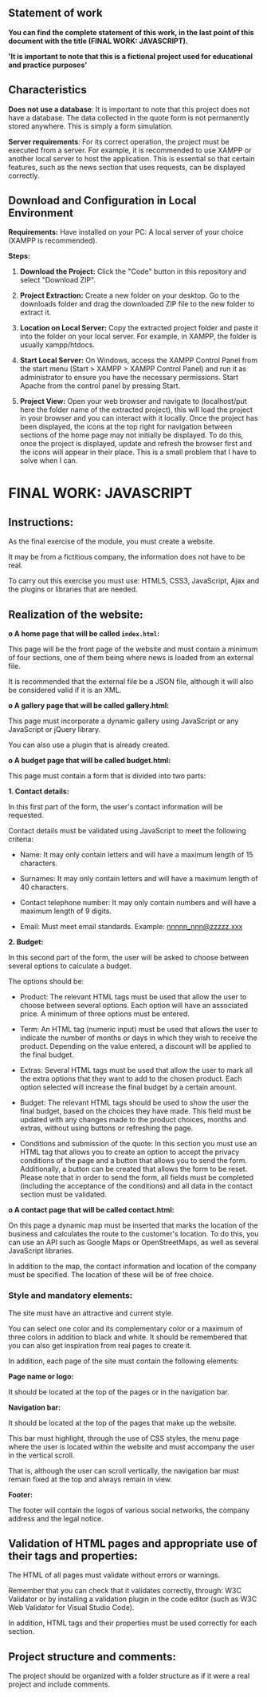 ## Statement of work

**You can find the complete statement of this work, in the last point of this document with the title (FINAL WORK: JAVASCRIPT).**

**'It is important to note that this is a fictional project used for educational and practice purposes'**

## Characteristics

**Does not use a database**: It is important to note that this project does not have a database. The data collected in the quote form is not permanently stored anywhere. This is simply a form simulation.

**Server requirements**: For its correct operation, the project must be executed from a server. For example, it is recommended to use XAMPP or another local server to host the application. This is essential so that certain features, such as the news section that uses requests, can be displayed correctly.

## Download and Configuration in Local Environment

**Requirements:**
Have installed on your PC: A local server of your choice (XAMPP is recommended).

**Steps:**

1. **Download the Project:**
Click the "Code" button in this repository and select "Download ZIP".

2. **Project Extraction:**
Create a new folder on your desktop.
Go to the downloads folder and drag the downloaded ZIP file to the new folder to extract it.

3. **Location on Local Server:**
Copy the extracted project folder and paste it into the folder on your local server. For example, in XAMPP, the folder is usually xampp/htdocs.

4. **Start Local Server:**
On Windows, access the XAMPP Control Panel from the start menu (Start > XAMPP > XAMPP Control Panel) and run it as administrator to ensure you have the necessary permissions. Start Apache from the control panel by pressing Start.

5. **Project View:**
Open your web browser and navigate to (localhost/put here the folder name of the extracted project), this will load the project in your browser and you can interact with it locally. Once the project has been displayed, the icons at the top right for navigation between sections of the home page may not initially be displayed. To do this, once the project is displayed, update and refresh the browser first and the icons will appear in their place. This is a small problem that I have to solve when I can.

# FINAL WORK: JAVASCRIPT 

## Instructions:

As the final exercise of the module, you must create a website.

It may be from a fictitious company, the information does not have to be real.

To carry out this exercise you must use: HTML5, CSS3, JavaScript, Ajax and the plugins or libraries that are needed.

## Realization of the website:

**o A home page that will be called `index.html`:**

This page will be the front page of the website and must contain a minimum of four sections, one of them being where news is loaded from an external file.

It is recommended that the external file be a JSON file, although it will also be considered valid if it is an XML.

**o A gallery page that will be called gallery.html:**

This page must incorporate a dynamic gallery using JavaScript or any JavaScript or jQuery library.

You can also use a plugin that is already created.

**o A budget page that will be called budget.html:**

This page must contain a form that is divided into two parts:

**1. Contact details:**

In this first part of the form, the user's contact information will be requested.

Contact details must be validated using JavaScript to meet the following criteria:

- Name: It may only contain letters and will have a maximum length of 15 characters.

- Surnames: It may only contain letters and will have a maximum length of 40 characters.

- Contact telephone number: It may only contain numbers and will have a maximum length of 9 digits.

- Email: Must meet email standards. Example: nnnnn_nnn@zzzzz.xxx

**2. Budget:**

In this second part of the form, the user will be asked to choose between several options to calculate a budget.

The options should be:

- Product: The relevant HTML tags must be used that allow the user to choose between several options. Each option will have an associated price. A minimum of three options must be entered.

- Term: An HTML tag (numeric input) must be used that allows the user to indicate the number of months or days in which they wish to receive the product. Depending on the value entered, a discount will be applied to the final budget.

- Extras: Several HTML tags must be used that allow the user to mark all the extra options that they want to add to the chosen product. Each option selected will increase the final budget by a certain amount.

- Budget: The relevant HTML tags should be used to show the user the final budget, based on the choices they have made. This field must be updated with any changes made to the product choices, months and extras, without using buttons or refreshing the page.
  
- Conditions and submission of the quote: In this section you must use an HTML tag that allows you to create an option to accept the privacy conditions of the page and a button that allows you to send the form. Additionally, a button can be created that allows the form to be reset.
Please note that in order to send the form, all fields must be completed (including the acceptance of the conditions) and all data in the contact section must be validated.

**o A contact page that will be called contact.html:**

On this page a dynamic map must be inserted that marks the location of the business and calculates the route to the customer's location. To do this, you can use an API such as Google Maps or OpenStreetMaps, as well as several JavaScript libraries.

In addition to the map, the contact information and location of the company must be specified. The location of these will be of free choice.

### Style and mandatory elements:

The site must have an attractive and current style.

You can select one color and its complementary color or a maximum of three colors in addition to black and white. It should be remembered that you can also get inspiration from real pages to create it.

In addition, each page of the site must contain the following elements:

**Page name or logo:**

It should be located at the top of the pages or in the navigation bar.

**Navigation bar:**

It should be located at the top of the pages that make up the website.

This bar must highlight, through the use of CSS styles, the menu page where the user is located within the website and must accompany the user in the vertical scroll.

That is, although the user can scroll vertically, the navigation bar must remain fixed at the top and always remain in view.

**Footer:**

The footer will contain the logos of various social networks, the company address and the legal notice.


## Validation of HTML pages and appropriate use of their tags and properties:

The HTML of all pages must validate without errors or warnings.

Remember that you can check that it validates correctly, through: W3C Validator or by installing a validation plugin in the code editor (such as W3C Web Validator for Visual Studio Code).

In addition, HTML tags and their properties must be used correctly for each section.


## Project structure and comments:

The project should be organized with a folder structure as if it were a real project and include comments.
